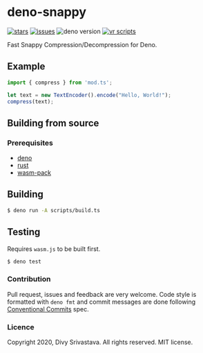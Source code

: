 # deno-snappy

[![stars](https://img.shields.io/github/stars/divy-work/deno-snappy)](https://github.com/divy-work/deno-snappy/stargazers)
[![issues](https://img.shields.io/github/issues/divy-work/deno-snappy)](https://github.com/divy-work/deno-snappy/issues)
![deno version](https://img.shields.io/badge/deno-1.0.3-success)
[![vr scripts](https://badges.velociraptor.run/flat.svg)](https://velociraptor.run)

Fast Snappy Compression/Decompression for Deno.

## Example

```typescript
import { compress } from 'mod.ts';

let text = new TextEncoder().encode("Hello, World!");
compress(text);
```

## Building from source

### Prerequisites

- [deno](https://deno.land/)
- [rust](https://www.rust-lang.org/)
- [wasm-pack](https://rustwasm.github.io/wasm-pack/)

## Building
```bash
$ deno run -A scripts/build.ts
```

## Testing

Requires `wasm.js` to be built first.

```bash
$ deno test
```

### Contribution

Pull request, issues and feedback are very welcome. Code style is formatted with `deno fmt` and commit messages are done following [Conventional Commits](https://www.conventionalcommits.org/en/v1.0.0/) spec.

### Licence

Copyright 2020, Divy Srivastava. All rights reserved. MIT license.
